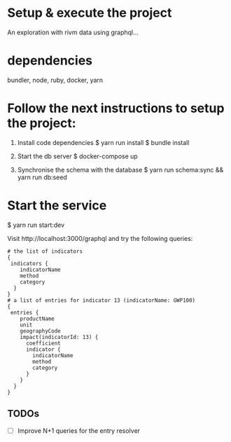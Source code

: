 # Setup & execute the project
An exploration with rivm data using graphql...

# dependencies
bundler, node, ruby, docker, yarn

# Follow the next instructions to setup the project: 

1. Install code dependencies
$ yarn run install
$ bundle install

2. Start the db server
$ docker-compose up

3. Synchronise the schema with the database
$ yarn run schema:sync && yarn run db:seed


# Start the service
$ yarn run start:dev

Visit http://localhost:3000/graphql and try the following queries:

```
# the list of indicators
{
 indicators {
    indicatorName
    method
    category
  }
}
# a list of entries for indicator 13 (indicatorName: GWP100)
{
 entries {
    productName
    unit
    geographyCode
  	impact(indicatorId: 13) {
      coefficient
      indicator {
        indicatorName
        method
        category
      }
    }
  }
}
```
## TODOs
- [ ] Improve N+1 queries for the entry resolver

